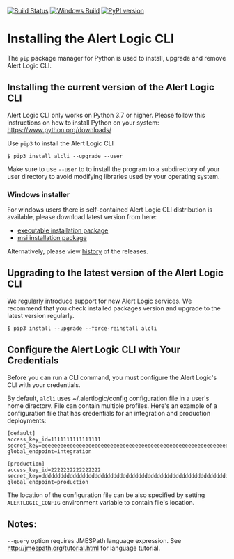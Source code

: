 
[![Build Status](https://github.com/alertlogic/alcli/actions/workflows/release_pypi.yml/badge.svg)](https://github.com/alertlogic/alcli/actions)
[![Windows Build](https://github.com/alertlogic/alcli/actions/workflows/windows_build.yml/badge.svg)](https://github.com/alertlogic/alcli/actions)
[![PyPI version](https://badge.fury.io/py/alcli.svg)](https://badge.fury.io/py/alcli)

# Installing the Alert Logic CLI
The `pip` package manager for Python is used to install, upgrade and remove Alert Logic CLI.

## **Installing the current version of the Alert Logic CLI**

Alert Logic CLI only works on Python 3.7 or higher. 
Please follow this instructions on how to install Python on your system: <https://www.python.org/downloads/>


Use `pip3` to install the Alert Logic CLI

    $ pip3 install alcli --upgrade --user


Make sure to use `--user` to to install the program to a subdirectory of your user directory to avoid modifying libraries used by your operating system.

### Windows installer

For windows users there is self-contained Alert Logic CLI distribution is available, please download latest version from here: 
* [executable installation package](https://github.com/alertlogic/alcli/releases/latest/download/AlertlogicCLISetup.exe)
* [msi installation package](https://github.com/alertlogic/alcli/releases/latest/download/AlertlogicCLISetup.msi)

Alternatively, please view [history](https://github.com/alertlogic/alcli/releases/) of the releases. 

## **Upgrading to the latest version of the Alert Logic CLI**
We regularly introduce support for new Alert Logic services.
We recommend that you check installed packages version and upgrade to the latest version regularly.

```
$ pip3 install --upgrade --force-reinstall alcli
```

## Configure the Alert Logic CLI with Your Credentials
Before you can run a CLI command, you must configure the Alert Logic's CLI with your credentials.

By default, `alcli` uses ~/.alertlogic/config configuration file in a user's home directory. File can contain multiple profiles. Here's an example of a configuration file that has credentials for an integration and production deployments:

    [default]
	access_key_id=1111111111111111
	secret_key=eeeeeeeeeeeeeeeeeeeeeeeeeeeeeeeeeeeeeeeeeeeeeeeeeeeeeeeeeeeeeeee
	global_endpoint=integration
	
	[production]
	access_key_id=2222222222222222
	secret_key=dddddddddddddddddddddddddddddddddddddddddddddddddddddddddddddddd
	global_endpoint=production


The location of the configuration file can be also specified by setting `ALERTLOGIC_CONFIG` environment variable to contain file's location.

## Notes:
`--query` option requires JMESPath language expression. See 
<http://jmespath.org/tutorial.html> for language tutorial.

